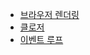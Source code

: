 <ul>
  <li>
    <a href="./브라우저 렌더링.md">
      브라우저 렌더링
    </a>
  </li>
  <li>
    <a href="./클로저">
      클로저
    </a>
  </li>
  <li>
    <a href="./이벤트 루프.md">
      이벤트 루프
    </a>
  </li>
</ul>
